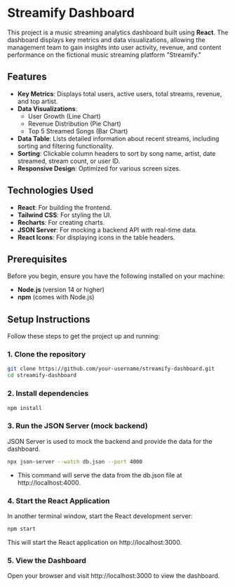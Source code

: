 # Streamify Dashboard

This project is a music streaming analytics dashboard built using **React**. The dashboard displays key metrics and data visualizations, allowing the management team to gain insights into user activity, revenue, and content performance on the fictional music streaming platform "Streamify."

## Features

- **Key Metrics**: Displays total users, active users, total streams, revenue, and top artist.
- **Data Visualizations**:
  - User Growth (Line Chart)
  - Revenue Distribution (Pie Chart)
  - Top 5 Streamed Songs (Bar Chart)
- **Data Table**: Lists detailed information about recent streams, including sorting and filtering functionality.
- **Sorting**: Clickable column headers to sort by song name, artist, date streamed, stream count, or user ID.
- **Responsive Design**: Optimized for various screen sizes.

## Technologies Used

- **React**: For building the frontend.
- **Tailwind CSS**: For styling the UI.
- **Recharts**: For creating charts.
- **JSON Server**: For mocking a backend API with real-time data.
- **React Icons**: For displaying icons in the table headers.

## Prerequisites

Before you begin, ensure you have the following installed on your machine:

- **Node.js** (version 14 or higher)
- **npm** (comes with Node.js)

## Setup Instructions

Follow these steps to get the project up and running:

### 1. Clone the repository

```bash
git clone https://github.com/your-username/streamify-dashboard.git
cd streamify-dashboard
```

### 2. Install dependencies

```bash
npm install
```

### 3. Run the JSON Server (mock backend)

JSON Server is used to mock the backend and provide the data for the dashboard.

```bash
npx json-server --watch db.json --port 4000
```

- This command will serve the data from the db.json file at http://localhost:4000.

### 4. Start the React Application

In another terminal window, start the React development server:

```bash
npm start
```

This will start the React application on http://localhost:3000.

### 5. View the Dashboard

Open your browser and visit http://localhost:3000 to view the dashboard.
